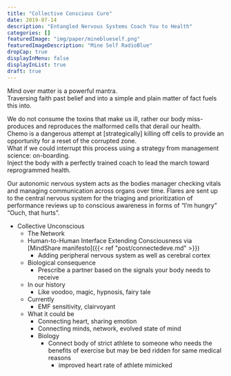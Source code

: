 ```yaml
---
title: "Collective Conscious Cure"
date: 2019-07-14
description: "Entangled Nervous Systems Coach You to Health"
categories: []
featuredImage: "img/paper/mineblueself.png"
featuredImageDescription: "Mine Self RadioBlue"
dropCap: true
displayInMenu: false
displayInList: true
draft: true
---
```


Mind over matter is a powerful mantra. <br>
Traversing faith past belief and into a simple and plain matter of fact fuels this into. <br>

We do not consume the toxins that make us ill, rather our body miss-produces and reproduces the malformed cells that derail our health. <br>
Chemo is a dangerous attempt at [strategically] killing off cells to provide an opportunity for a reset of the corrupted zone. <br>
What if we could interrupt this process using a strategy from management science: on-boarding. <br>
Inject the body with a perfectly trained coach to lead the march toward reprogrammed health. <br>

Our autonomic nervous system acts as the bodies manager checking vitals and managing communication across organs over time.
Flares are sent up to the central nervous system for the triaging and prioritization of performance reviews up to conscious awareness in forms of “I’m hungry” “Ouch, that hurts”. <br>

* Collective Unconscious <br>
    * The Network <br>
    * Human-to-Human Interface Extending Consciousness via [MindShare manifesto]({{< ref "post/connectedeve.md" >}}) <br>
        * Adding peripheral nervous system as well as cerebral cortex <br>
    * Biological consequence
        * Prescribe a partner based on the signals your body needs to receive
    * In our history
        * Like voodoo, magic, hypnosis, fairy tale
    * Currently
        * EMF sensitivity, clairvoyant 
    * What it could be
        * Connecting heart, sharing emotion
        * Connecting minds, network, evolved state of mind
        * Biology
            * Connect body of strict athlete to someone who needs the benefits of exercise but may be bed ridden for same medical reasons
                * improved heart rate of athlete mimicked
